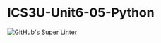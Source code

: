 # ICS3U-Unit6-05-Python
[![GitHub's Super Linter](https://github.com/Yiyun-Qin/ICS3U-Unit6-05-Python/workflows/GitHub's%20Super%20Linter/badge.svg)](https://github.com/Yiyun-Qin/ICS3U-Unit6-05-Python/actions)
